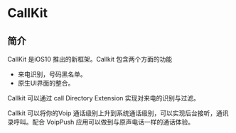 # CallKit 

## 简介

CallKit 是iOS10 推出的新框架。Callkit 包含两个方面的功能

* 来电识别，号码黑名单。
* 原生UI界面的整合。

Callkit 可以通过 call Directory Extension 实现对来电的识别与过滤。

Callkit 可以将你的Voip 通话级别上升到系统通话级别，可以实现后台接听，通讯录呼叫。配合 VoipPush 应用可以做到与原声电话一样的通话体验。

